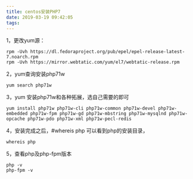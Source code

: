 ```yaml
---
title: centos安装PHP7
date: 2019-03-19 09:42:05
tags:
---
```


1，更改yum源：

```
rpm -Uvh https://dl.fedoraproject.org/pub/epel/epel-release-latest-7.noarch.rpm
rpm -Uvh https://mirror.webtatic.com/yum/el7/webtatic-release.rpm
```

2，yum查询安装php71w

```
yum search php71w
```

3，yum 安装php71w和各种拓展，选自己需要的即可

```
yum install php71w php71w-cli php71w-common php71w-devel php71w-embedded php71w-fpm php71w-gd php71w-mbstring php71w-mysqlnd php71w-opcache php71w-pdo php71w-xml php71w-pecl-redis
```

4，安装完成之后，#whereis php 可以看到php的安装目录，

```
whereis php
```

5，查看php及php-fpm版本

```
php -v
php-fpm -v
```

